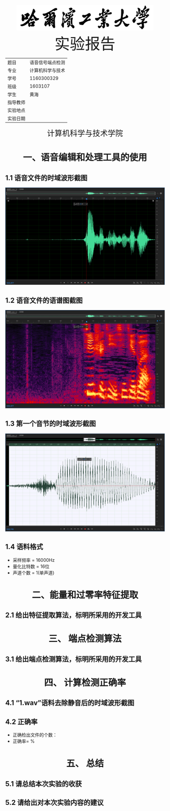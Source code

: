 <center>
<div>
<img src="https://raw.githubusercontent.com/SuchAQuteBoy/Pictures/master/HIT1.png" height="80"/>
</div>
<div>
<font size="10">实验报告</font>
</div>
<div>
<table border="0">
<tr>
<td align="left">题目</td>
<td align="left">语音信号端点检测</td>
</tr>
<tr>
<td align="left">专业</td>
<td align="left">计算机科学与技术</td>
</tr>
<tr>
<td align="left">学号</td>
<td align="left">1160300329</td>
</tr>
<tr>
<td align="left">班级</td>
<td align="left">1603107</td>
</tr>
<tr>
<td align="left">学生</td>
<td align="left">黄海</td>
</tr>
<tr>
<td align="left">指导教师</td>
<td align="left"></td>
</tr>
<tr>
<td align="left">实验地点</td>
<td align="left"></td>
</tr>
<tr>
<td align="left">实验日期</td>
<td align="left"></td>
</tr>
</table>
</div>
<div>
<font size="5">计算机科学与技术学院</font>
</div>
</center>
<div STYLE="page-break-after: always;"></div>

<center>

# 一、语音编辑和处理工具的使用

</center>

## 1.1 语音文件的时域波形截图

![](https://raw.githubusercontent.com/SuchAQuteBoy/Pictures/master/Audio-VisualSignalProcessing/Lab1/Screenshot_1.png)

## 1.2 语音文件的语谱图截图

![](https://raw.githubusercontent.com/SuchAQuteBoy/Pictures/master/Audio-VisualSignalProcessing/Lab1/Screenshot_2.png)

## 1.3 第一个音节的时域波形截图

![](https://raw.githubusercontent.com/SuchAQuteBoy/Pictures/master/Audio-VisualSignalProcessing/Lab1/Screenshot_3.png)

## 1.4 语料格式

- 采样频率 = 16000Hz
- 量化比特数 = 16位
- 声道个数 = 1(单声道)

<center>

# 二、能量和过零率特征提取

</center>

## 2.1 给出特征提取算法，标明所采用的开发工具

<center>

# 三、 端点检测算法

</center>

## 3.1 给出端点检测算法，标明所采用的开发工具

<center>

# 四、 计算检测正确率

</center>

## 4.1 “1.wav”语料去除静音后的时域波形截图

## 4.2 正确率

- 正确检出文件的个数：
- 正确率=     %

<center>

# 五、 总结

</center>

## 5.1 请总结本次实验的收获


## 5.2 请给出对本次实验内容的建议